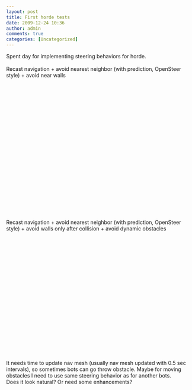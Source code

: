 ```yaml
---
layout: post
title: First horde tests
date: 2009-12-24 10:36
author: admin
comments: true
categories: [Uncategorized]
---
```

Spent day for implementing steering behaviors for horde. <br /> <br />Recast navigation + avoid nearest neighbor (with prediction, OpenSteer style) + avoid near walls<br /><br /><object width="425" height="344"><param name="movie" value="http://www.youtube.com/v/uH4lo1gW2K8&amp;hl=en_US&amp;fs=1&amp;"><param name="allowFullScreen" value="true"><param name="allowscriptaccess" value="always"><embed src="http://www.youtube.com/v/uH4lo1gW2K8&amp;hl=en_US&amp;fs=1&amp;" type="application/x-shockwave-flash" allowscriptaccess="always" allowfullscreen="true" width="425" height="344"></embed></object><br /><br />Recast navigation + avoid nearest neighbor (with prediction, OpenSteer style) + avoid walls only after collision + avoid dynamic obstacles <br />  <object width="425" height="344"><param name="movie" value="http://www.youtube.com/v/_gStLaNyJ24&amp;hl=en_US&amp;fs=1&amp;"><param name="allowFullScreen" value="true"><param name="allowscriptaccess" value="always"><embed src="http://www.youtube.com/v/_gStLaNyJ24&amp;hl=en_US&amp;fs=1&amp;" type="application/x-shockwave-flash" allowscriptaccess="always" allowfullscreen="true" width="425" height="344"></embed></object> <br />  It needs time to update nav mesh (usually nav mesh updated with 0.5 sec intervals), so sometimes bots can go throw obstacle. Maybe for moving obstacles I need to use same steering behavior as for another bots.  <br />  Does it look natural? Or need some enhancements?
